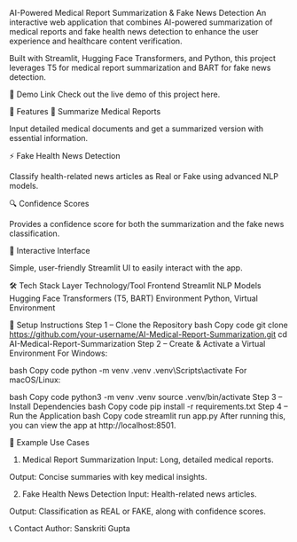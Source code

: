  AI-Powered Medical Report Summarization & Fake News Detection
An interactive web application that combines AI-powered summarization of medical reports and fake health news detection to enhance the user experience and healthcare content verification.

Built with Streamlit, Hugging Face Transformers, and Python, this project leverages T5 for medical report summarization and BART for fake news detection.

🚀 Demo Link
Check out the live demo of this project here.

🚀 Features
🧠 Summarize Medical Reports

Input detailed medical documents and get a summarized version with essential information.

⚡ Fake Health News Detection

Classify health-related news articles as Real or Fake using advanced NLP models.

🔍 Confidence Scores

Provides a confidence score for both the summarization and the fake news classification.

🧾 Interactive Interface

Simple, user-friendly Streamlit UI to easily interact with the app.

🛠️ Tech Stack
Layer	Technology/Tool
Frontend	Streamlit
NLP Models	Hugging Face Transformers (T5, BART)
Environment	Python, Virtual Environment

🚀 Setup Instructions
Step 1 – Clone the Repository
bash
Copy code
git clone https://github.com/your-username/AI-Medical-Report-Summarization.git
cd AI-Medical-Report-Summarization
Step 2 – Create & Activate a Virtual Environment
For Windows:

bash
Copy code
python -m venv .venv
.venv\Scripts\activate
For macOS/Linux:

bash
Copy code
python3 -m venv .venv
source .venv/bin/activate
Step 3 – Install Dependencies
bash
Copy code
pip install -r requirements.txt
Step 4 – Run the Application
bash
Copy code
streamlit run app.py
After running this, you can view the app at http://localhost:8501.

🎯 Example Use Cases
1. Medical Report Summarization
Input: Long, detailed medical reports.

Output: Concise summaries with key medical insights.

2. Fake Health News Detection
Input: Health-related news articles.

Output: Classification as REAL or FAKE, along with confidence scores.

📞 Contact
Author: Sanskriti Gupta

